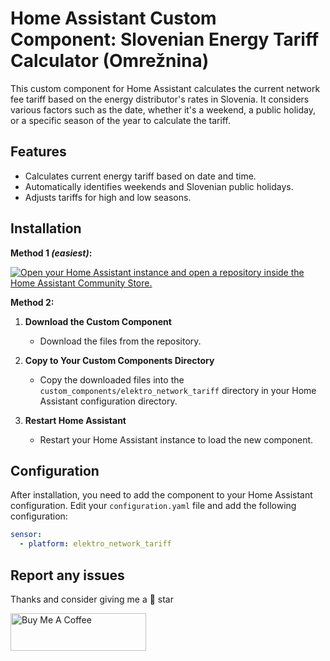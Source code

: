 # Home Assistant Custom Component: Slovenian Energy Tariff Calculator (Omrežnina)

This custom component for Home Assistant calculates the current network fee tariff based on the energy distributor's rates in Slovenia. It considers various factors such as the date, whether it's a weekend, a public holiday, or a specific season of the year to calculate the tariff.

## Features

- Calculates current energy tariff based on date and time.
- Automatically identifies weekends and Slovenian public holidays.
- Adjusts tariffs for high and low seasons.

## Installation

**Method 1 _(easiest)_:**

[![Open your Home Assistant instance and open a repository inside the Home Assistant Community Store.](https://my.home-assistant.io/badges/hacs_repository.svg)](https://my.home-assistant.io/redirect/hacs_repository/?owner=frlequ&repository=home-assistant-network-tariff&category=integration)


**Method 2:**
1. **Download the Custom Component**
   - Download the files from the repository.
   
2. **Copy to Your Custom Components Directory**
   - Copy the downloaded files into the `custom_components/elektro_network_tariff` directory in your Home Assistant configuration directory.

3. **Restart Home Assistant**
   - Restart your Home Assistant instance to load the new component.

## Configuration

After installation, you need to add the component to your Home Assistant configuration. Edit your `configuration.yaml` file and add the following configuration:

```yaml
sensor:
  - platform: elektro_network_tariff
```

## Report any issues

Thanks and consider giving me a 🌟 star

<a href="https://www.buymeacoffee.com/frlequ" target="_blank"><img src="https://cdn.buymeacoffee.com/buttons/v2/default-yellow.png" alt="Buy Me A Coffee" style="height: 60px !important;width: 217px !important;" ></a>
